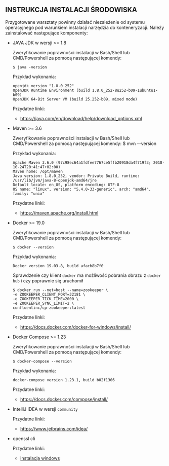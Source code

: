 ## INSTRUKCJA INSTALACJI ŚRODOWISKA

Przygotowane warsztaty powinny działać niezależenie od systemu operacyjnego pod warunkiem instalacji narzędzia do konteneryzacji.
Należy zainstalować następujące komponenty:

*   JAVA JDK w wersji >= 1.8
    
    Zweryfikowanie poprawności instalacji w Bash/Shell lub CMD/Powershell za pomocą następującej komendy:    
    
        $ java -version
        
    Przykład wykonania:
    
        openjdk version "1.8.0_252"
        OpenJDK Runtime Environment (build 1.8.0_252-8u252-b09-1ubuntu1-b09)
        OpenJDK 64-Bit Server VM (build 25.252-b09, mixed mode)
        
    Przydatne linki:
    
    *   https://java.com/en/download/help/download_options.xml
                
*   Maven >= 3.6

    Zweryfikowanie poprawności instalacji w Bash/Shell lub CMD/Powershell za pomocą następującej komendy:
        $ mvn --version
        
    Przykład wykonania:
    
        Apache Maven 3.6.0 (97c98ec64a1fdfee7767ce5ffb20918da4f719f3; 2018-10-24T20:41:47+02:00)
        Maven home: /opt/maven
        Java version: 1.8.0_252, vendor: Private Build, runtime: /usr/lib/jvm/java-8-openjdk-amd64/jre
        Default locale: en_US, platform encoding: UTF-8
        OS name: "linux", version: "5.4.0-33-generic", arch: "amd64", family: "unix"

    Przydatne linki:
    
    *   https://maven.apache.org/install.html

*   Docker >= 19.0

    Zweryfikowanie poprawności instalacji w Bash/Shell lub CMD/Powershell za pomocą następującej komendy:    
    
        $ docker --version
        
    Przykład wykonania:
        
        Docker version 19.03.8, build afacb8b7f0
        
    Sprawdzenie czy klient `docker` ma możliwość pobrania obrazu z `docker hub` i czy poprawnie się uruchomił
        
        $ docker run --net=host --name=zookeeper \
        -e ZOOKEEPER_CLIENT_PORT=32181 \
        -e ZOOKEEPER_TICK_TIME=2000 \
        -e ZOOKEEPER_SYNC_LIMIT=2 \
        confluentinc/cp-zookeeper:latest
        
    Przydatne linki:
    
    *   https://docs.docker.com/docker-for-windows/install/ 

*   Docker Compose >= 1.23

    Zweryfikowanie poprawności instalacji w Bash/Shell lub CMD/Powershell za pomocą następującej komendy:    
    
        $ docker-compose --version

    Przykład wykonania:
    
        docker-compose version 1.23.1, build b02f1306

    Przydatne linki:
    
    *   https://docs.docker.com/compose/install/

*   IntelliJ IDEA w wersji `community`

    Przydatne linki:
    
    *   https://www.jetbrains.com/idea/

*   openssl cli

    Przydatne linki:
    
    * [instalacja windows](https://www.cloudinsidr.com/content/how-to-install-the-most-recent-version-of-openssl-on-windows-10-in-64-bit/) 

